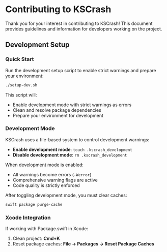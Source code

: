 # Contributing to KSCrash

Thank you for your interest in contributing to KSCrash! This document provides guidelines and information for developers working on the project.

## Development Setup

### Quick Start

Run the development setup script to enable strict warnings and prepare your environment:

```bash
./setup-dev.sh
```

This script will:
- Enable development mode with strict warnings as errors
- Clean and resolve package dependencies
- Prepare your environment for development

### Development Mode

KSCrash uses a file-based system to control development warnings:

- **Enable development mode**: `touch .kscrash_development`
- **Disable development mode**: `rm .kscrash_development`

When development mode is enabled:
- All warnings become errors (`-Werror`)
- Comprehensive warning flags are active
- Code quality is strictly enforced

After toggling development mode, you must clear caches:
```bash
swift package purge-cache
```

### Xcode Integration

If working with Package.swift in Xcode:
1. Clean project: **Cmd+K**
2. Reset package caches: **File → Packages → Reset Package Caches**
